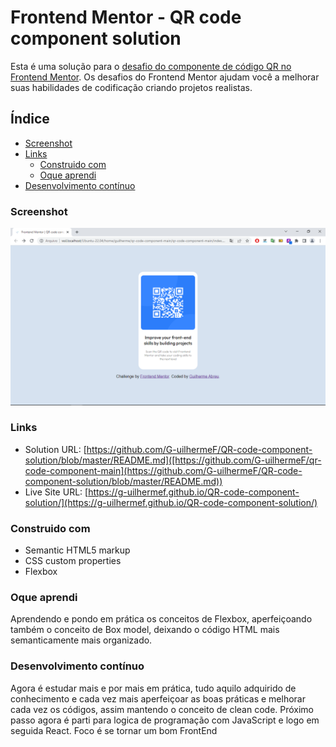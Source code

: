 # Frontend Mentor - QR code component solution

Esta é uma solução para o [desafio do componente de código QR no Frontend Mentor](https://www.frontendmentor.io/challenges/qr-code-component-iux_sIO_H). Os desafios do Frontend Mentor ajudam você a melhorar suas habilidades de codificação criando projetos realistas.

## Índice

- [Screenshot](#screenshot)
- [Links](#links)
  - [Construido com](#construido-com)
  - [Oque aprendi](#oque-aprendi)
- [Desenvolvimento contínuo](#desenvolvimento-continuo)

### Screenshot

![](./images/qr-code-component-image.png)

### Links

- Solution URL: [https://github.com/G-uilhermeF/QR-code-component-solution/blob/master/README.md]([https://github.com/G-uilhermeF/qr-code-component-main](https://github.com/G-uilhermeF/QR-code-component-solution/blob/master/README.md))
- Live Site URL: [https://g-uilhermef.github.io/QR-code-component-solution/](https://g-uilhermef.github.io/QR-code-component-solution/)

### Construido com

- Semantic HTML5 markup
- CSS custom properties
- Flexbox

### Oque aprendi

Aprendendo e pondo em prática os conceitos de Flexbox, aperfeiçoando também o conceito de Box model, deixando o código HTML mais semanticamente mais organizado.

### Desenvolvimento contínuo

Agora é estudar mais e por mais em prática, tudo aquilo adquirido de conhecimento e cada vez mais aperfeiçoar as boas práticas e melhorar cada vez os códigos, assim mantendo o conceito de clean code. Próximo passo agora é parti para logica de programação com JavaScript e logo em seguida React. Foco é se tornar um bom FrontEnd
